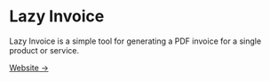 # Lazy Invoice

Lazy Invoice is a simple tool for generating a PDF invoice for a single product or service.

[Website →](https://lazy.invoice.workers.dev)
